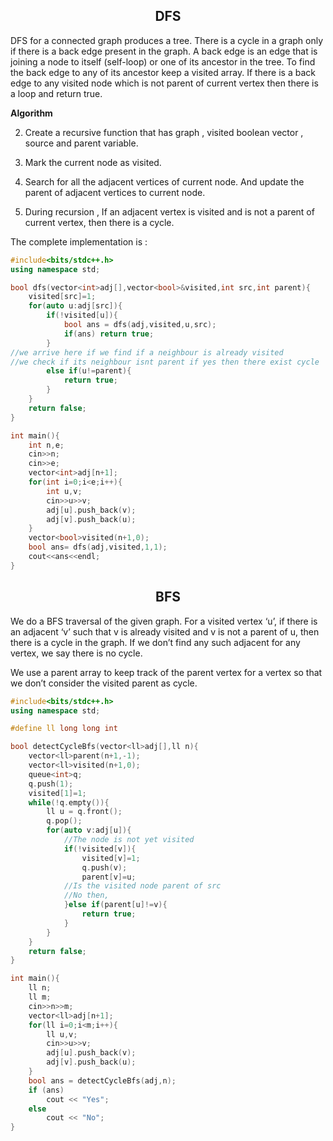 <h2 align="center"> DFS </h2>

 DFS for a connected graph produces a tree. There is a cycle in a graph only if there is a back edge present in the graph. A back edge is an edge that is joining a node to itself (self-loop) or one of its ancestor in the tree. 
To find the back edge to any of its ancestor keep a visited array. If there is a back edge to any visited node which is not parent of current vertex then there is a loop and return true.

**Algorithm**

2. Create a recursive function that has graph , visited boolean vector , source and parent variable.

3. Mark the current node as visited.

4. Search for all the adjacent vertices of current node. And update the parent of adjacent vertices to current node.

5. During recursion , If an adjacent vertex is visited and is not a parent of current vertex, then there is a cycle.

The complete implementation is :

```cpp
#include<bits/stdc++.h>
using namespace std;

bool dfs(vector<int>adj[],vector<bool>&visited,int src,int parent){
    visited[src]=1;
    for(auto u:adj[src]){
        if(!visited[u]){
            bool ans = dfs(adj,visited,u,src);
            if(ans) return true;
        }
//we arrive here if we find if a neighbour is already visited
//we check if its neighbour isnt parent if yes then there exist cycle        
        else if(u!=parent){
            return true;
        }
    }
    return false;
}

int main(){
    int n,e;
    cin>>n;
    cin>>e;
    vector<int>adj[n+1];
    for(int i=0;i<e;i++){
        int u,v;
        cin>>u>>v;
        adj[u].push_back(v);
        adj[v].push_back(u);
    }
    vector<bool>visited(n+1,0);
    bool ans= dfs(adj,visited,1,1);
    cout<<ans<<endl;
}
```

<div style="page-break-after: always; break-after: page;"></div>

<h2 align="center">BFS</h2>

We do a BFS traversal of the given graph. For a visited vertex ‘u’, if there is an adjacent ‘v’ such that v is already visited and v is not a parent of u, then there is a cycle in the graph. If we don’t find any such adjacent for any vertex, we say there is no cycle.

We use a parent array to keep track of the parent vertex for a vertex so that we don’t consider the visited parent as cycle.

```cpp
#include<bits/stdc++.h>
using namespace std;

#define ll long long int 

bool detectCycleBfs(vector<ll>adj[],ll n){
    vector<ll>parent(n+1,-1);
    vector<ll>visited(n+1,0);
    queue<int>q;
    q.push(1);
    visited[1]=1;
    while(!q.empty()){
        ll u = q.front();
        q.pop();
        for(auto v:adj[u]){
            //The node is not yet visited
            if(!visited[v]){
                visited[v]=1;
                q.push(v);
                parent[v]=u;
            //Is the visited node parent of src 
            //No then,
            }else if(parent[u]!=v){
                return true;
            }
        }
    }
    return false;
}

int main(){
    ll n;
    ll m;
    cin>>n>>m;
    vector<ll>adj[n+1];
    for(ll i=0;i<m;i++){
        ll u,v;
        cin>>u>>v;
        adj[u].push_back(v);
        adj[v].push_back(u);
    }
    bool ans = detectCycleBfs(adj,n);
    if (ans)
        cout << "Yes";
    else
        cout << "No";
}
```

